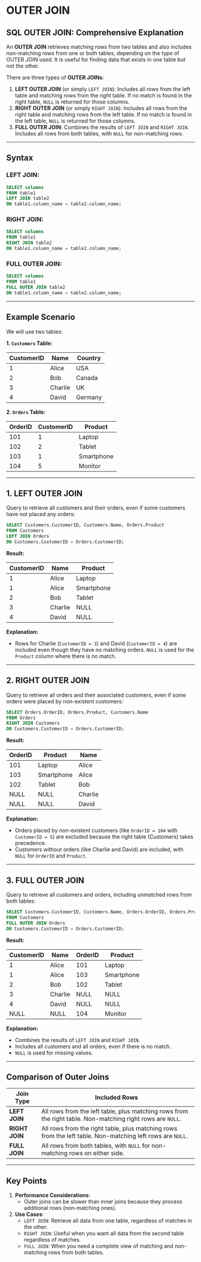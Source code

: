 # OUTER JOIN

## SQL OUTER JOIN: Comprehensive Explanation

An **OUTER JOIN** retrieves matching rows from two tables and also includes non-matching rows from one or both tables, depending on the type of OUTER JOIN used. It is useful for finding data that exists in one table but not the other.

There are three types of **OUTER JOINs**:

1. **LEFT OUTER JOIN** (or simply `LEFT JOIN`): Includes all rows from the left table and matching rows from the right table. If no match is found in the right table, `NULL` is returned for those columns.
2. **RIGHT OUTER JOIN** (or simply `RIGHT JOIN`): Includes all rows from the right table and matching rows from the left table. If no match is found in the left table, `NULL` is returned for those columns.
3. **FULL OUTER JOIN**: Combines the results of `LEFT JOIN` and `RIGHT JOIN`. Includes all rows from both tables, with `NULL` for non-matching rows.

---

## Syntax
### LEFT JOIN:
```sql
SELECT columns
FROM table1
LEFT JOIN table2
ON table1.column_name = table2.column_name;
```

### RIGHT JOIN:
```sql
SELECT columns
FROM table1
RIGHT JOIN table2
ON table1.column_name = table2.column_name;
```

### FULL OUTER JOIN:
```sql
SELECT columns
FROM table1
FULL OUTER JOIN table2
ON table1.column_name = table2.column_name;
```

---

## Example Scenario
We will use two tables:

**1. `Customers` Table:**

| CustomerID | Name        | Country  |
|------------|-------------|----------|
| 1          | Alice       | USA      |
| 2          | Bob         | Canada   |
| 3          | Charlie     | UK       |
| 4          | David       | Germany  |

**2. `Orders` Table:**

| OrderID | CustomerID | Product      |
|---------|------------|--------------|
| 101     | 1          | Laptop       |
| 102     | 2          | Tablet       |
| 103     | 1          | Smartphone   |
| 104     | 5          | Monitor      |

---

## 1. LEFT OUTER JOIN
Query to retrieve all customers and their orders, even if some customers have not placed any orders:
```sql
SELECT Customers.CustomerID, Customers.Name, Orders.Product
FROM Customers
LEFT JOIN Orders
ON Customers.CustomerID = Orders.CustomerID;
```

**Result:**

| CustomerID | Name     | Product     |
|------------|----------|-------------|
| 1          | Alice    | Laptop      |
| 1          | Alice    | Smartphone  |
| 2          | Bob      | Tablet      |
| 3          | Charlie  | NULL        |
| 4          | David    | NULL        |

**Explanation:**
- Rows for Charlie (`CustomerID = 3`) and David (`CustomerID = 4`) are included even though they have no matching orders. `NULL` is used for the `Product` column where there is no match.

---

## 2. RIGHT OUTER JOIN
Query to retrieve all orders and their associated customers, even if some orders were placed by non-existent customers:
```sql
SELECT Orders.OrderID, Orders.Product, Customers.Name
FROM Orders
RIGHT JOIN Customers
ON Customers.CustomerID = Orders.CustomerID;
```

**Result:**

| OrderID | Product     | Name     |
|---------|-------------|----------|
| 101     | Laptop      | Alice    |
| 103     | Smartphone  | Alice    |
| 102     | Tablet      | Bob      |
| NULL    | NULL        | Charlie  |
| NULL    | NULL        | David    |

**Explanation:**
- Orders placed by non-existent customers (like `OrderID = 104` with `CustomerID = 5`) are excluded because the right table (Customers) takes precedence.
- Customers without orders (like Charlie and David) are included, with `NULL` for `OrderID` and `Product`.

---

## 3. FULL OUTER JOIN
Query to retrieve all customers and orders, including unmatched rows from both tables:
```sql
SELECT Customers.CustomerID, Customers.Name, Orders.OrderID, Orders.Product
FROM Customers
FULL OUTER JOIN Orders
ON Customers.CustomerID = Orders.CustomerID;
```

**Result:**

| CustomerID | Name     | OrderID | Product     |
|------------|----------|---------|-------------|
| 1          | Alice    | 101     | Laptop      |
| 1          | Alice    | 103     | Smartphone  |
| 2          | Bob      | 102     | Tablet      |
| 3          | Charlie  | NULL    | NULL        |
| 4          | David    | NULL    | NULL        |
| NULL       | NULL     | 104     | Monitor     |

**Explanation:**
- Combines the results of `LEFT JOIN` and `RIGHT JOIN`.
- Includes all customers and all orders, even if there is no match.
- `NULL` is used for missing values.

---

## Comparison of Outer Joins

| Join Type      | Included Rows                                                                                              |
|----------------|------------------------------------------------------------------------------------------------------------|
| **LEFT JOIN**  | All rows from the left table, plus matching rows from the right table. Non-matching right rows are `NULL`. |
| **RIGHT JOIN** | All rows from the right table, plus matching rows from the left table. Non-matching left rows are `NULL`.  |
| **FULL JOIN**  | All rows from both tables, with `NULL` for non-matching rows on either side.                               |

---

## Key Points
1. **Performance Considerations**:
    - Outer joins can be slower than inner joins because they process additional rows (non-matching ones).
2. **Use Cases**:
    - `LEFT JOIN`: Retrieve all data from one table, regardless of matches in the other.
    - `RIGHT JOIN`: Useful when you want all data from the second table regardless of matches.
    - `FULL JOIN`: When you need a complete view of matching and non-matching rows from both tables.
